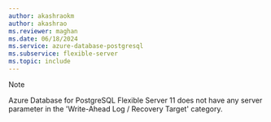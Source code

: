 ```yaml
---
author: akashraokm
author: akashrao
ms.reviewer: maghan
ms.date: 06/18/2024
ms.service: azure-database-postgresql
ms.subservice: flexible-server
ms.topic: include
---
```

> [!NOTE]
> Azure Database for PostgreSQL Flexible Server 11 does not have any server parameter in the 'Write-Ahead Log / Recovery Target' category.
